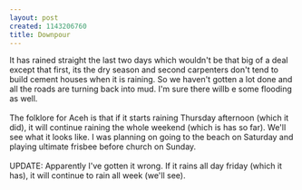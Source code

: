 ```yaml
--- 
layout: post
created: 1143206760
title: Downpour
---
```

It has rained straight the last two days which wouldn't be that big of a deal except that first, its the dry season and second carpenters don't tend to build cement houses when it is raining.  So we haven't gotten a lot done and all the roads are turning back into mud.  I'm sure there willb e some flooding as well.<br /><br />The folklore for Aceh is that if it starts raining Thursday afternoon (which it did), it will continue raining the whole weekend (which is has so far).  We'll see what it looks like.  I was planning on going to the beach on Saturday and playing ultimate frisbee before church on Sunday.<br /><br />UPDATE: Apparently I've gotten it wrong.  If it rains all day friday (which it has), it will continue to rain all week (we'll see).
